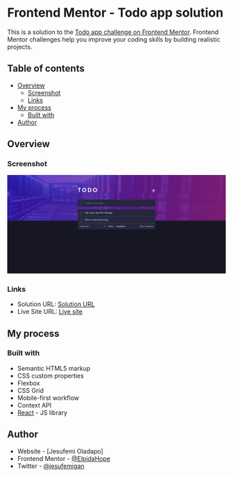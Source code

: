 # Frontend Mentor - Todo app solution

This is a solution to the [Todo app challenge on Frontend Mentor](https://www.frontendmentor.io/challenges/todo-app-Su1_KokOW). Frontend Mentor challenges help you improve your coding skills by building realistic projects. 

## Table of contents

- [Overview](#overview)
  - [Screenshot](#screenshot)
  - [Links](#links)
- [My process](#my-process)
  - [Built with](#built-with)
- [Author](#author)


## Overview

### Screenshot

![](./screenshot.png)


### Links

- Solution URL: [Solution URL](https://www.frontendmentor.io/solutions/todoapp-using-reactusecontext-HymFhbbX9)
- Live Site URL: [Live site](https://elpidahope.github.io/todo-app/)

## My process

### Built with

- Semantic HTML5 markup
- CSS custom properties
- Flexbox
- CSS Grid
- Mobile-first workflow
- Context API
- [React](https://reactjs.org/) - JS library

## Author

- Website - [Jesufemi Oladapo]
- Frontend Mentor - [@ElpidaHope](https://www.frontendmentor.io/profile/ElpidaHope)
- Twitter - [@jesufemigan](https://www.twitter.com/jesufemigan)

